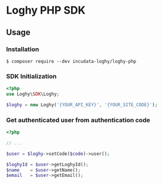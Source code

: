 # Loghy PHP SDK

## Usage

### Installation

```
$ composer require --dev incudata-loghy/loghy-php
```

### SDK Initialization

```php
<?php
use Loghy\SDK\Loghy;

$loghy = new Loghy('{YOUR_API_KEY}', '{YOUR_SITE_CODE}');
```

### Get authenticated user from authentication code

```php
<?php

// ...

$user = $loghy->setCode($code)->user();

$loghyId = $user->getLoghyId();
$name    = $user->getName();
$email   = $user->getEmail();
```
